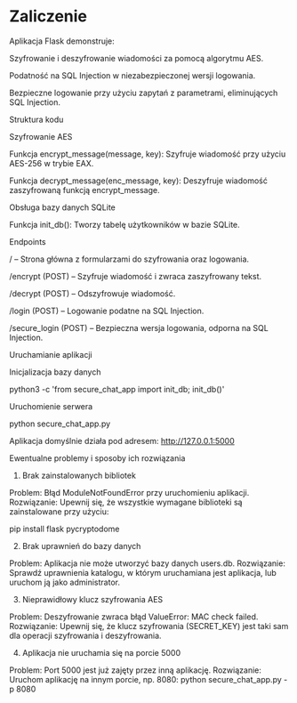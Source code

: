 # Zaliczenie
Aplikacja Flask demonstruje:

Szyfrowanie i deszyfrowanie wiadomości za pomocą algorytmu AES.

Podatność na SQL Injection w niezabezpieczonej wersji logowania.

Bezpieczne logowanie przy użyciu zapytań z parametrami, eliminujących SQL Injection.

Struktura kodu



Szyfrowanie AES

Funkcja encrypt_message(message, key): Szyfruje wiadomość przy użyciu AES-256 w trybie EAX.

Funkcja decrypt_message(enc_message, key): Deszyfruje wiadomość zaszyfrowaną funkcją encrypt_message.

Obsługa bazy danych SQLite

Funkcja init_db(): Tworzy tabelę użytkowników w bazie SQLite.

Endpoints

/ – Strona główna z formularzami do szyfrowania oraz logowania.

/encrypt (POST) – Szyfruje wiadomość i zwraca zaszyfrowany tekst.

/decrypt (POST) – Odszyfrowuje wiadomość.

/login (POST) – Logowanie podatne na SQL Injection.

/secure_login (POST) – Bezpieczna wersja logowania, odporna na SQL Injection.


Uruchamianie aplikacji

Inicjalizacja bazy danych

python3 -c 'from secure_chat_app import init_db; init_db()'

Uruchomienie serwera

python secure_chat_app.py

Aplikacja domyślnie działa pod adresem: http://127.0.0.1:5000




Ewentualne problemy i sposoby ich rozwiązania

1. Brak zainstalowanych bibliotek

Problem: Błąd ModuleNotFoundError przy uruchomieniu aplikacji.
Rozwiązanie: Upewnij się, że wszystkie wymagane biblioteki są zainstalowane przy użyciu:

pip install flask pycryptodome

2. Brak uprawnień do bazy danych

Problem: Aplikacja nie może utworzyć bazy danych users.db.
Rozwiązanie: Sprawdź uprawnienia katalogu, w którym uruchamiana jest aplikacja, lub uruchom ją jako administrator.

3. Nieprawidłowy klucz szyfrowania AES

Problem: Deszyfrowanie zwraca błąd ValueError: MAC check failed.
Rozwiązanie: Upewnij się, że klucz szyfrowania (SECRET_KEY) jest taki sam dla operacji szyfrowania i deszyfrowania.

4. Aplikacja nie uruchamia się na porcie 5000

Problem: Port 5000 jest już zajęty przez inną aplikację.
Rozwiązanie: Uruchom aplikację na innym porcie, np. 8080:
python secure_chat_app.py -p 8080



